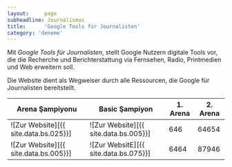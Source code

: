```yaml
---
layout:     page
subheadline: Journalismus
title:      'Google Tools für Journalisten'
category: 'deneme'
---
```

Mit *Google Tools für Journalisten*, stellt Google Nutzern digitale Tools vor, die die Recherche und Berichterstattung via Fernsehen, Radio, Printmedien und Web erweitern soll.
<!--more-->

Die Website dient als Wegweiser durch alle Ressourcen, die Google für Journalisten bereitstellt.


| Arena Şampiyonu | Basic Şampiyon | 1. Arena | 2. Arena |
|-----------------|----------------|----------|----------|
| ![Zur Website][{{ site.data.bs.025}}] | ![Zur Website][{{ site.data.bs.005}}] | 646 |64654|
| ![Zur Website][{{ site.data.bs.005}}] | ![Zur WebsitE][{{ site.data.bs.075}}] | 6464|87946|


 

